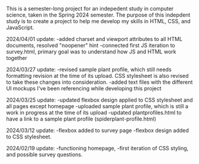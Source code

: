 This is a semester-long project for an indepedent study in computer science, taken in the Spring 2024 semester.
The purpose of this indepdent study is to create a project to help me develop my skills in HTML, CSS, and JavaScript.

2024/04/01 update:
  -added charset and viewport attributes to all HTML documents, resolved "noopener" hint
  -connected first JS iteration to survey.html, primary goal was to understand how JS and HTML work together

2024/03/27 update: 
  -revised sample plant profile, which still needs formatting revision at the time of its upload.  CSS stylesheet is also revised to take these changes into consideration.
  -added text files with the different UI mockups I've been referencing while developing this project

2024/03/25 update: 
  -updated flexbox design applied to CSS stylesheet and all pages except homepage 
  -uploaded sample plant profile, which is still a work in progress at the time of its upload 
  -updated plantprofiles.html to have a link to a sample plant profile (spiderplant-profile.html)

2024/03/12 update: 
  -flexbox added to survey page 
  -flexbox design added to CSS stylesheet.

2024/02/19 update: 
  -functioning homepage,
  -first iteration of CSS styling, and possible survey questions.
